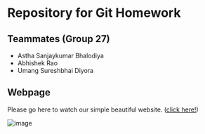 ﻿# Repository for Git Homework

## Teammates (Group 27)
* Astha Sanjaykumar Bhalodiya
* Abhishek Rao
* Umang Sureshbhai Diyora

## Webpage
Please go here to watch our simple beautiful website. ([click here!](https://asthabhalodiya.github.io/git-homework/))


![image](https://github.com/user-attachments/assets/db57fe4c-10d1-4944-9563-91681686719c)
